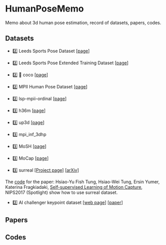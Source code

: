 # HumanPoseMemo
Memo about 3d human pose estimation, record of datasets, papers, codes.

## Datasets

- :two: Leeds Sports Pose Dataset  [[page](http://sam.johnson.io/research/lsp.html)]

- :two: Leeds Sports Pose Extended Training Dataset [[page](http://sam.johnson.io/research/lspet.html)] 

- :two: :couple:  coco  [[page](http://cocodataset.org/#home)]

- :two: MPII Human Pose Dataset [[page](http://human-pose.mpi-inf.mpg.de/)]

- :two: lsp-mpii-ordinal [[page](https://www.seas.upenn.edu/~pavlakos/projects/ordinal/)]

- :three: h36m [[page](http://vision.imar.ro/human3.6m/description.php)]

- :three: up3d [[page](http://files.is.tuebingen.mpg.de/classner/up/)]
  
- :three: mpi_inf_3dhp

- :three: MoSH
  [[page](http://mosh.is.tue.mpg.de/)]

- :three: MoCap [[page](http://mocap.cs.cmu.edu/)]

- :three: surreal 
  [[Project page\]](http://www.di.ens.fr/willow/research/surreal/) [[arXiv\]](https://arxiv.org/abs/1701.01370)

The [code](https://github.com/htung0101/3d_smpl) for the paper: Hsiao-Yu Fish Tung, Hsiao-Wei Tung, Ersin Yumer, Katerina Fragkiadaki, [Self-supervised Learning of Motion Capture](https://arxiv.org/abs/1712.01337), NIPS2017 (Spotlight)
show how to use surreal dataset.

- :two: AI challenger keypoint dataset
[[web page](https://challenger.ai/dataset/keypoint)]
[[paper](https://arxiv.org/abs/1711.06475)]


## Papers

## Codes
